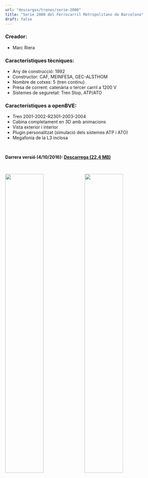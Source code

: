 ```yaml
---
url: "descargas/trenes/serie-2000"
title: "Serie 2000 del Ferrocarril Metropolitano de Barcelona"
draft: false
---
```

### Creador:

* Marc Riera

### Característiques tècniques:

* Any de construcció: 1992
* Constructor: CAF, MEINFESA, GEC-ALSTHOM
* Nombre de cotxes: 5 (tren continu)
* Presa de corrent: catenària o tercer carril a 1200 V
* Sistemes de seguretat: Tren Stop, ATP/ATO

### Característiques a openBVE:

* Tren 2001-2002-R2301-2003-2004
* Cabina completament en 3D amb animacions
* Vista exterior i interior
* Plugin personalitzat (simulació dels sistemes ATP i ATO)
* Megafonia de la L3 inclosa

&nbsp;

**Darrera versió (4/10/2016): <a href="https://bvebarcelona.cat/files/FCMB_2000.obp">Descarrega (22,4 MB)</a>**

&nbsp;

<a href="/images/trens/2000/1.png" target="_blank"><img style="float: left; width: 49.5%; margin-right: 0.5%; margin-bottom: 1em;" src="/images/trens/2000/1.png" /></a><a href="/images/trens/2000/2.png" target="_blank"><img style="float: right; width: 49.5%; margin-left: 0.5%; margin-bottom: 1em;" src="/images/trens/2000/2.png" /></a>
